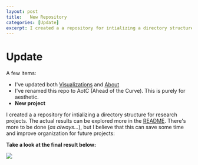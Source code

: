```yaml
---
layout: post
title:   New Repository
categories: [Update]
excerpt: I created a a repository for intializing a directory structure for research projects. The actual results can be explored more in...
---
```


# Update

A few items:
- I've updated both [Visualizations](https://matthewrgonzalez.github.io/AotC/Viz/) and [About](https://matthewrgonzalez.github.io/AotC/about/)
- I've renamed this repo to AotC (Ahead of the Curve). This is purely for aesthetic.
- **New project**

I created a a repository for intializing a directory structure for research projects. The actual results can be explored more in the [README](https://github.com/MatthewRGonzalez/file_structure). 
There's more to be done (*as always...*), but I believe that this can save some time and improve organization for future projects: 

**Take a look at the final result below:**

![](https://github.com/MatthewRGonzalez/file_structure/raw/main/images/Screen%20Shot%202021-03-26%20at%2010.31.13%20PM.png?raw=true)



